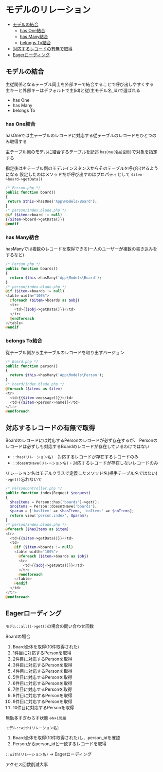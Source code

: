 # モデルのリレーション

- [モデルの結合](#モデルの結合)
  - [has One結合](#has-one結合)
  - [has Many結合](#has-many結合)
  - [belongs To結合](#belongs-to結合)
- [対応するレコードの有無で取得](#対応するレコードの有無で取得)
- [Eagerローディング](#eagerローディング)

## モデルの結合

主従関係となるテーブル同士を外部キーで結合することで呼び出しやすくする
主キーと外部キーはデフォルトで主(id)と従(主モデル名_id)で選ばれる

* has One
* has Many
* belongs To

### has One結合
hasOneでは主テーブルのレコードに対応する従テーブルのレコードをひとつのみ取得する

主テーブル側のモデルに結合するテーブルを記述
`hasOne(名前空間)`で対象を指定する

指定後は主テーブル側のモデルインスタンスからそのテーブルを呼び出せるようになる
設定したのはメソッドだが呼び出すのはプロパティとして
`$item->board->getData()`

```php
/* Person.php */
public function board()
{
 return $this->hasOne('App\Models\Board');
}
/* person/index.blade.php */
@if ($item->board != null)
{{$item->board->getData()}}
@endif
```

### has Many結合
hasManyでは複数のレコードを取得できる(一人のユーザーが複数の書き込みをするなど)

```php
/* Person.php */
public function boards()
{
  return $this->hasMany('App\Models\Board');
}
/* person/index.blade.php */
@if ($item->boards != null)
<table width="100%">
  @foreach ($item->boards as $obj)
  <tr>
    <td>{{$obj->getData()}}</td>
  </tr>
  @endforeach
</table>
@endif
```

### belongs To結合
従テーブル側から主テーブルのレコードを取り出すバージョン

```php
/* Board.php */
public function person()
{
  return $this->hasMany('App\Models\Person');
}
/* board/index.blade.php */
@foreach ($items as $item)
<tr>
  <td>{{$item->message()}}</td>
  <td>{{$item->person->name}}</td>
</tr>
@endforeach
```

## 対応するレコードの有無で取得

Boardのレコードには対応するPersonのレコードが必ず存在するが、
Personのレコードは必ずしも対応するBoardのレコードが存在しているわけではない

* `::has(リレーション名)`
\- 対応するレコードが存在するレコードのみ
* `::doesntHave(リレーション名)`
\- 対応するレコードが存在しないレコードのみ

リレーション名はモデルクラスで定義したメソッド名(相手テーブル名ではない)
`->get()`忘れないで

```php
/* PersonController.php */
public function index(Request $request)
{
  $hasItems = Person::has('boards')->get();
  $noItems = Person::doesntHave('boards');
  $param = ['hasItem' => $hasItems, 'noItems' => $noItems];
  return view('person.index', $param);
}
/* person/index.blade.php */
@foreach ($hasItems as $item)
<tr>
  <td>{{$item->getData()}}</td>
  <td>
    @if ($item->boards != null)
    <table width="100%">
      @foreach ($item->boards as $obj)
      <tr>
        <td>{{$obj->getData()}}</td>
      </tr>
      @endforeach
    </table>
    @endif
  </td>
</tr>
@endforeach
```

## Eagerローディング

`モデル::all()->get()`の場合の問い合わせ回数

Boardの場合
1. Board全体を取得(10件取得された)
2. 1件目に対応するPersonを取得
3. 2件目に対応するPersonを取得
4. 3件目に対応するPersonを取得
5. 4件目に対応するPersonを取得
6. 5件目に対応するPersonを取得
7. 6件目に対応するPersonを取得
8. 7件目に対応するPersonを取得
9.  8件目に対応するPersonを取得
10. 9件目に対応するPersonを取得
11. 10件目に対応するPersonを取得

無駄多すぎわろす状態->`N+1問題`

`モデル::with(リレーション名)`

1. Board全体を取得(10件取得された)し、person_idを確認
2. Personからperson_idと一致するレコードを取得

`::with(リレーション名)` -> Eagerローディング

アクセス回数削減大事